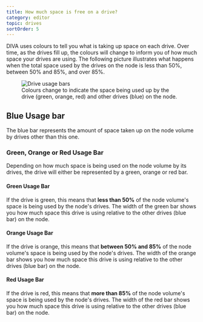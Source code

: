 ```yaml
---
title: How much space is free on a drive?
category: editor
topic: drives
sortOrder: 5
---
```


DIVA uses colours to tell you what is taking up space on each drive.
Over time, as the drives fill up, the colours will change to inform you of how much space your drives are using.
The following picture illustrates what happens when the total space used by the drives on the node is less than 50%, between 50% and 85%, and over 85%.

<figure>
	<img src="/images/v2/drive-colours.png" alt="Drive usage bars"/>
	<figcaption>Colours change to indicate the space being used up by the drive (green, orange, red) and other drives (blue) on the node.</figcaption>
</figure>

## Blue Usage bar

The blue bar represents the amount of space taken up on the node volume by drives other than this one.

### Green, Orange or Red Usage Bar

Depending on how much space is being used on the node volume by its drives, the drive will either be represented by a green, orange or red bar.

#### Green Usage Bar

If the drive is green, this means that **less than 50%** of the node volume's space is being used by the node's drives.
The width of the green bar shows you how much space this drive is using relative to the other drives (blue bar) on the node.

#### Orange Usage Bar

If the drive is orange, this means that **between 50% and 85%** of the node volume's space is being used by the node's drives.
The width of the orange bar shows you how much space this drive is using relative to the other drives (blue bar) on the node.

#### Red Usage Bar

If the drive is red, this means that **more than 85%** of the node volume's space is being used by the node's drives.
The width of the red bar shows you how much space this drive is using relative to the other drives (blue bar) on the node.
